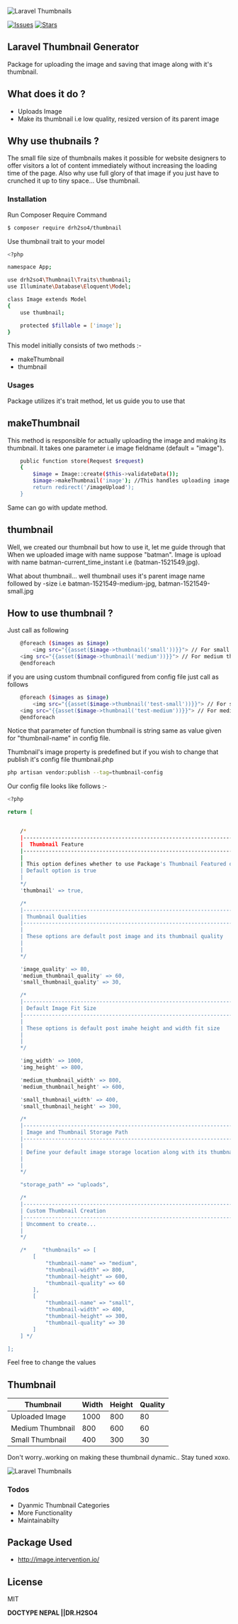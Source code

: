 ![Laravel Thumbnails](https://github.com/pratiksh404/laravel-thumbnails/blob/master/img/laravel-thumbnail.png)

[![Issues](https://img.shields.io/github/issues/pratiksh404/laravel-thumbnails)](https://github.com/pratiksh404/laravel-thumbnails/issues)
[![Stars](https://img.shields.io/github/stars/pratiksh404/laravel-thumbnails)](https://github.com/pratiksh404/laravel-thumbnails/stargazers)

## Laravel Thumbnail Generator

Package for uploading the image and saving that image along with it's thumbnail.

## What does it do ?

- Uploads Image
- Make its thumbnail i.e low quality, resized version of its parent image

## Why use thubnails ?

The small file size of thumbnails makes it possible for website designers to offer visitors a lot of content immediately without increasing the loading time of the page.
Also why use full glory of that image if you just have to crunched it up to tiny space... Use thumbnail.

### Installation

Run Composer Require Command

```sh
$ composer require drh2so4/thumbnail
```

Use thumbnail trait to your model

```sh
<?php

namespace App;

use drh2so4\Thumbnail\Traits\thumbnail;
use Illuminate\Database\Eloquent\Model;

class Image extends Model
{
    use thumbnail;

    protected $fillable = ['image'];
}

```

This model initially consists of two methods :-

- makeThumbnail
- thumbnail

### Usages

Package utilizes it's trait method, let us guide you to use that

## makeThumbnail

This method is responsible for actually uploading the image and making its thumbnail.
It takes one parameter i.e image fieldname (default = "image").

```sh
    public function store(Request $request)
    {
        $image = Image::create($this->validateData());
        $image->makeThumbnail('image'); //This handles uploading image and storing it's thumbnail
        return redirect('/imageUpload');
    }
```

Same can go with update method.

## thumbnail

Well, we created our thumbnail but how to use it, let me guide through that
When we uploaded image with name suppose "batman".
Image is upload with name batman-current_time_instant i.e (batman-1521549.jpg).

What about thumbnail...
well thumbnail uses it's parent image name followed by -size
i.e batman-1521549-medium-jpg, batman-1521549-small.jpg

## How to use thumbnail ?

Just call as following

```sh
    @foreach ($images as $image)
        <img src="{{asset($image->thumbnail('small'))}}"> // For small thumbnail
    <img src="{{asset($image->thumbnail('medium'))}}"> // For medium thumbnail
    @endforeach
```

if you are using custom thumbnail configured from config file just call as follows

```sh
    @foreach ($images as $image)
        <img src="{{asset($image->thumbnail('test-small'))}}"> // For small thumbnail
    <img src="{{asset($image->thumbnail('test-medium'))}}"> // For medium thumbnail
    @endforeach
```

Notice that parameter of function thumbnail is string same as value given for "thumbnail-name" in config file.

Thumbnail's image property is predefined but if you wish to change that publish it's config file thumbnail.php

```sh
php artisan vendor:publish --tag=thumbnail-config
```

Our config file looks like follows :-

```sh
<?php

return [


    /*
    |--------------------------------------------------------------------------
    |  Thumbnail Feature
    |--------------------------------------------------------------------------
    |
    | This option defines whether to use Package's Thumbnail Featured or not
    | Default option is true
    |
    */
    'thumbnail' => true,

    /*
    |--------------------------------------------------------------------------
    | Thumbnail Qualities
    |--------------------------------------------------------------------------
    |
    | These options are default post image and its thumbnail quality
    |
    |
    */

    'image_quality' => 80,
    'medium_thumbnail_quality' => 60,
    'small_thumbnail_quality' => 30,

    /*
    |--------------------------------------------------------------------------
    | Default Image Fit Size
    |--------------------------------------------------------------------------
    |
    | These options is default post imahe height and width fit size
    |
    |
    */

    'img_width' => 1000,
    'img_height' => 800,

    'medium_thumbnail_width' => 800,
    'medium_thumbnail_height' => 600,

    'small_thumbnail_width' => 400,
    'small_thumbnail_height' => 300,

    /*
    |--------------------------------------------------------------------------
    | Image and Thumbnail Storage Path
    |--------------------------------------------------------------------------
    |
    | Define your default image storage location along with its thumbnail
    |
    |
    */

    "storage_path" => "uploads",

    /*
    |--------------------------------------------------------------------------
    | Custom Thumbnail Creation
    |--------------------------------------------------------------------------
    | Uncomment to create...
    |
    */

    /*     "thumbnails" => [
        [
            "thumbnail-name" => "medium",
            "thumbnail-width" => 800,
            "thumbnail-height" => 600,
            "thumbnail-quality" => 60
        ],
        [
            "thumbnail-name" => "small",
            "thumbnail-width" => 400,
            "thumbnail-height" => 300,
            "thumbnail-quality" => 30
        ]
    ] */

];

```

Feel free to change the values

## Thumbnail

| Thumbnail        | Width | Height | Quality |
| ---------------- | ----- | ------ | ------- |
| Uploaded Image   | 1000  | 800    | 80      |
| Medium Thumbnail | 800   | 600    | 60      |
| Small Thumbnail  | 400   | 300    | 30      |

Don't worry..working on making these thumbnail dynamic.. Stay tuned xoxo.

![Laravel Thumbnails](https://github.com/pratiksh404/laravel-thumbnails/blob/master/img/thumbnails.png)

### Todos

- Dyanmic Thumbnail Categories
- More Functionality
- Maintainabilty

## Package Used

- http://image.intervention.io/

## License

MIT

**DOCTYPE NEPAL ||DR.H2SO4**
